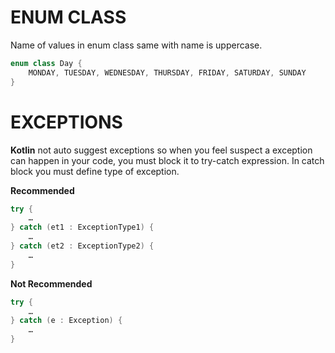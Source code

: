 # ENUM CLASS

Name of values in enum class same with name is uppercase.

~~~kotlin
enum class Day {
	MONDAY, TUESDAY, WEDNESDAY, THURSDAY, FRIDAY, SATURDAY, SUNDAY
}
~~~

# EXCEPTIONS

**Kotlin** not auto suggest exceptions so when you feel suspect a exception can happen in your code, you must block it to try-catch expression.
In catch block you must define type of exception.

**Recommended**

~~~kotlin
try {
	…
} catch (et1 : ExceptionType1) {
	…
} catch (et2 : ExceptionType2) {
	…
}
~~~

**Not Recommended**

~~~kotlin
try {
	…
} catch (e : Exception) {
	…
}
~~~